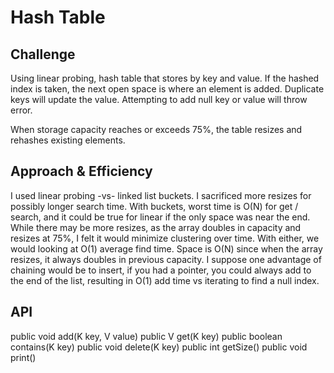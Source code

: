 # Hash Table

## Challenge
Using linear probing, hash table that stores by key and value.
If the hashed index is taken, the next open space is where an element is added.
Duplicate keys will update the value.
Attempting to add null key or value will throw error.

When storage capacity reaches or exceeds 75%, the table resizes and rehashes existing elements.

## Approach & Efficiency
<!-- What approach did you take? Why? What is the Big O space/time for this approach? -->
I used linear probing -vs- linked list buckets.
I sacrificed more resizes for possibly longer search time. With buckets, worst time is O(N) for get / search,
and it could be true for linear if the only space was near the end.
While there may be more resizes, as the array doubles in capacity and resizes at 75%, I felt it would minimize
clustering over time. With either, we would looking at O(1) average find time.
Space is O(N) since when the array resizes, it always doubles in previous capacity.
I suppose one advantage of chaining would be to insert, if you had a pointer, you could always add to the end of the list,
resulting in O(1) add time vs iterating to find a null index.

## API
  public void add(K key, V value)
  public V get(K key)
  public boolean contains(K key)
  public void delete(K key)
  public int getSize()
  public void print()
